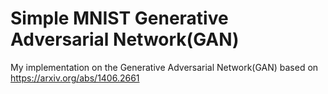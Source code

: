 # Simple MNIST Generative Adversarial Network(GAN)
My implementation on the Generative Adversarial Network(GAN) based on https://arxiv.org/abs/1406.2661
